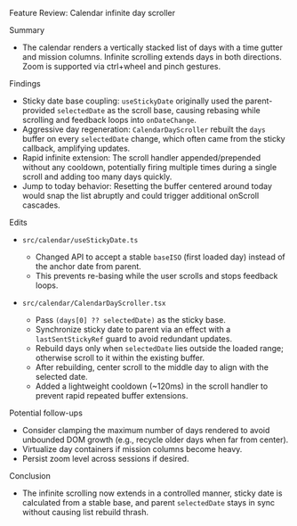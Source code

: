 Feature Review: Calendar infinite day scroller

Summary
- The calendar renders a vertically stacked list of days with a time gutter and mission columns. Infinite scrolling extends days in both directions. Zoom is supported via ctrl+wheel and pinch gestures.

Findings
- Sticky date base coupling: `useStickyDate` originally used the parent-provided `selectedDate` as the scroll base, causing rebasing while scrolling and feedback loops into `onDateChange`.
- Aggressive day regeneration: `CalendarDayScroller` rebuilt the `days` buffer on every `selectedDate` change, which often came from the sticky callback, amplifying updates.
- Rapid infinite extension: The scroll handler appended/prepended without any cooldown, potentially firing multiple times during a single scroll and adding too many days quickly.
- Jump to today behavior: Resetting the buffer centered around today would snap the list abruptly and could trigger additional onScroll cascades.

Edits
- `src/calendar/useStickyDate.ts`
  - Changed API to accept a stable `baseISO` (first loaded day) instead of the anchor date from parent.
  - This prevents re-basing while the user scrolls and stops feedback loops.

- `src/calendar/CalendarDayScroller.tsx`
  - Pass `(days[0] ?? selectedDate)` as the sticky base.
  - Synchronize sticky date to parent via an effect with a `lastSentStickyRef` guard to avoid redundant updates.
  - Rebuild days only when `selectedDate` lies outside the loaded range; otherwise scroll to it within the existing buffer.
  - After rebuilding, center scroll to the middle day to align with the selected date.
  - Added a lightweight cooldown (~120ms) in the scroll handler to prevent rapid repeated buffer extensions.

Potential follow-ups
- Consider clamping the maximum number of days rendered to avoid unbounded DOM growth (e.g., recycle older days when far from center).
- Virtualize day containers if mission columns become heavy.
- Persist zoom level across sessions if desired.

Conclusion
- The infinite scrolling now extends in a controlled manner, sticky date is calculated from a stable base, and parent `selectedDate` stays in sync without causing list rebuild thrash.


